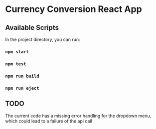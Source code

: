# Currency Conversion React App


## Available Scripts

In the project directory, you can run:
### `npm start`
### `npm test`

### `npm run build`
### `npm run eject`

## TODO

 The current code has a missing error handling for the dropdown menu, which could lead to a failure of the api call


